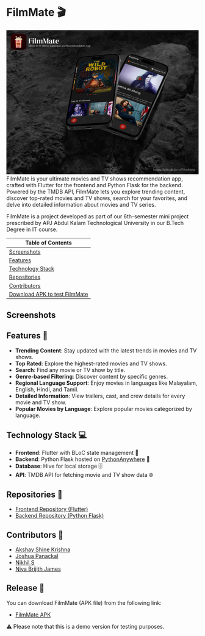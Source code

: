 # FilmMate 🎬
![Repository Banner](https://github.com/FilmMate/.github/blob/main/filmate_banner.jpg)
FilmMate is your ultimate movies and TV shows recommendation app, crafted with Flutter for the frontend and Python Flask for the backend. Powered by the TMDB API, FilmMate lets you explore trending content, discover top-rated movies and TV shows, search for your favorites, and delve into detailed information about movies and TV series.

FilmMate is a project developed as part of our 6th-semester mini project prescribed by APJ Abdul Kalam Technological University in our B.Tech Degree in IT course.


| Table of Contents |
|------------------|
| [Screenshots](#Screenshots)        |
| [Features](#Features-)               |
| [Technology Stack](#Technology-stack-) |
| [Repositories](#Repositories-)       |
| [Contributors](#Contributors-)       |
| [Download APK to test FilmMate](#release-)|

## Screenshots

## Features 🌟

- **Trending Content**: Stay updated with the latest trends in movies and TV shows.
- **Top Rated**: Explore the highest-rated movies and TV shows.
- **Search**: Find any movie or TV show by title.
- **Genre-based Filtering**: Discover content by specific genres.
- **Regional Language Support**: Enjoy movies in languages like Malayalam, English, Hindi, and Tamil.
- **Detailed Information**: View trailers, cast, and crew details for every movie and TV show.
- **Popular Movies by Language**: Explore popular movies categorized by language.

## Technology Stack 💻

- **Frontend**: Flutter with BLoC state management 📱
- **Backend**: Python Flask hosted on [PythonAnywhere](https://www.pythonanywhere.com/) 🐍
- **Database**: Hive for local storage 🗄️
- **API**: TMDB API for fetching movie and TV show data 🌐

## Repositories 📂

- [Frontend Repository (Flutter)](https://github.com/FilmMate/frontend)
- [Backend Repository (Python Flask)](https://github.com/FilmMate/backend)

## Contributors 🤝

- [Akshay Shine Krishna](https://github.com/AkshayShineKrishna)
- [Joshua Panackal](https://github.com/Panackal)
- [Nikhil S](https://github.com/NikhilS-IT)
- [Niya Brijith James](https://github.com/Niya-Brijith-James)

## Release 🚀

You can download FilmMate (APK file) from the following link:

- [FilmMate APK](https://github.com/FilmMate/frontend/releases/tag/v1.54-demo)

⚠️ Please note that this is a demo version for testing purposes.

